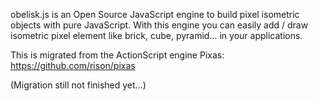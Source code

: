 obelisk.js is an Open Source JavaScript engine to build pixel isometric objects with pure JavaScript. With this engine you can easily add / draw isometric pixel element like brick, cube, pyramid... in your applications.

This is migrated from the ActionScript engine Pixas: https://github.com/rison/pixas

(Migration still not finished yet...)